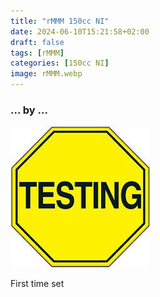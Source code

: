 ```yaml
---
title: "rMMM 150cc NI"
date: 2024-06-10T15:21:58+02:00
draft: false
tags: [rMMM]
categories: [150cc NI]
image: rMMM.webp
---
```

### ... by ...
![Nothing there](testing.jpg)

First time set